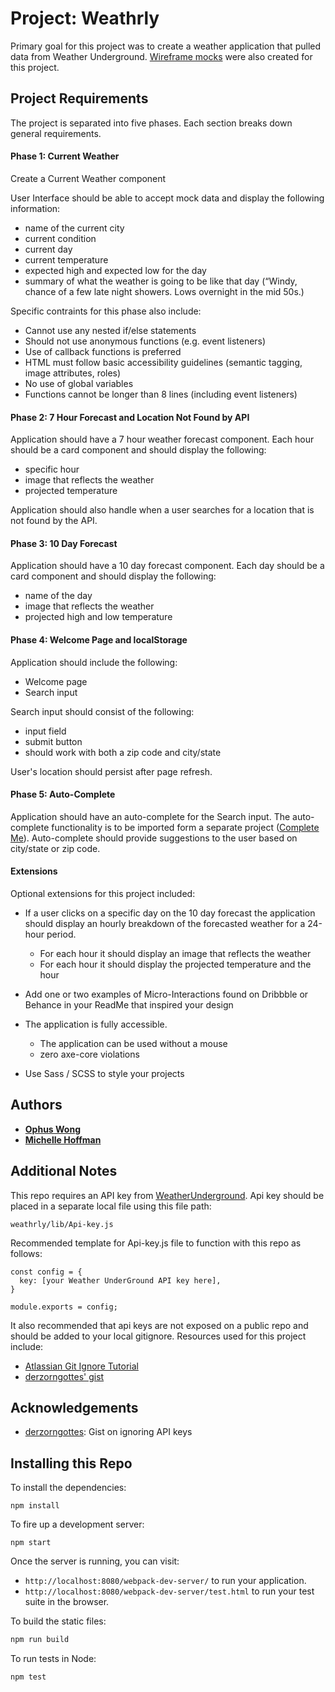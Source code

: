 # Project: Weathrly

Primary goal for this project was to create a weather application that pulled data from Weather Underground. [Wireframe mocks](https://github.com/OphDub/weathrly/blob/master/src/Weathrly-wireframes.pdf) were also created for this project.

## Project Requirements
The project is separated into five phases. Each section breaks down general requirements.

#### Phase 1: Current Weather
Create a Current Weather component

User Interface should be able to accept mock data and display the following information:
* name of the current city
* current condition
* current day
* current temperature
* expected high and expected low for the day
* summary of what the weather is going to be like that day (“Windy, chance of a few late night showers. Lows overnight in the mid 50s.)

Specific contraints for this phase also include:
  * Cannot use any nested if/else statements
  * Should not use anonymous functions (e.g. event listeners)
  * Use of callback functions is preferred
  * HTML must follow basic accessibility guidelines (semantic tagging, image attributes, roles)
  * No use of global variables
  * Functions cannot be longer than 8 lines (including event listeners)

#### Phase 2: 7 Hour Forecast and Location Not Found by API
Application should have a 7 hour weather forecast component. Each hour should be a card component and should display the following:
* specific hour
* image that reflects the weather
* projected temperature

Application should also handle when a user searches for a location that is not found by the API.

#### Phase 3: 10 Day Forecast
Application should have a 10 day forecast component. Each day should be a card component and should display the following:
* name of the day
* image that reflects the weather
* projected high and low temperature

#### Phase 4: Welcome Page and localStorage
Application should include the following:
* Welcome page
* Search input 

Search input should consist of the following:
  * input field
  * submit button
  * should work with both a zip code and city/state

User's location should persist after page refresh.

#### Phase 5: Auto-Complete
Application should have an auto-complete for the Search input. The auto-complete functionality is to be imported form a separate project ([Complete Me](https://github.com/OphDub/complete-me)). Auto-complete should provide suggestions to the user based on city/state or zip code.

#### Extensions
Optional extensions for this project included:

* If a user clicks on a specific day on the 10 day forecast the application should display an hourly breakdown of the forecasted weather for a 24-hour period.
  * For each hour it should display an image that reflects the weather
  * For each hour it should display the projected temperature and the hour

* Add one or two examples of Micro-Interactions found on Dribbble or Behance in your ReadMe that inspired your design

* The application is fully accessible.
  * The application can be used without a mouse
  * zero axe-core violations

* Use Sass / SCSS to style your projects

## Authors

* [**Ophus Wong**](https://github.com/ophdub) 
* [**Michelle Hoffman**](https://github.com/michellehoffman) 

## Additional Notes
This repo requires an API key from [WeatherUnderground](https://www.wunderground.com/weather/api/). Api key should be placed in a separate local file using this file path:

```
weathrly/lib/Api-key.js
```


Recommended template for Api-key.js file to function with this repo as follows:

```
const config = {
  key: [your Weather UnderGround API key here],
}

module.exports = config;
```

It also recommended that api keys are not exposed on a public repo and should be added to your local gitignore. Resources used for this project include:

* [Atlassian Git Ignore Tutorial](https://www.atlassian.com/git/tutorials/gitignore)
* [derzorngottes' gist](https://gist.github.com/derzorngottes/3b57edc1f996dddcab25)

## Acknowledgements

* [derzorngottes](https://github.com/derzorngottes): Gist on ignoring API keys

## Installing this Repo

To install the dependencies:

```
npm install
```

To fire up a development server:

```
npm start
```

Once the server is running, you can visit:

* `http://localhost:8080/webpack-dev-server/` to run your application.
* `http://localhost:8080/webpack-dev-server/test.html` to run your test suite in the browser.

To build the static files:

```js
npm run build
```


To run tests in Node:

```js
npm test
```

